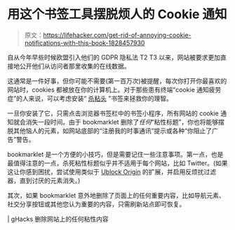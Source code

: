 # 用这个书签工具摆脱烦人的 Cookie 通知

> 原文：<https://lifehacker.com/get-rid-of-annoying-cookie-notifications-with-this-book-1828457930>

自从今年早些时候欧盟引入他们的 GDPR 隐私法 T2 T3 以来，网站被要求更加直接地公开他们从访问者那里收集的在线数据。



这通常是一件好事，但你可能不需要(第一百万次)被提醒，每次你打开你最喜欢的网站时，cookies 都被放在你的计算机上。对于那些患有终端“cookie 通知疲劳症”的人来说，可以考虑安装“ [杀粘头](https://alisdair.mcdiarmid.org/kill-sticky-headers/) ”书签来拯救你的理智。

一旦你安装了它，只需点击浏览器书签栏中的书签小程序，所有网站的 cookie 通知就会消失一段时间。由于 bookmarklet 删除了*任何*“粘性标题”，你也将能够摆脱其他恼人的元素，如网站底部的“注册我的时事通讯”提示或各种“你阻止了广告”警告。

bookmarklet 是一个方便的小技巧，但是需要记住一些注意事项。第一点，也是最值得注意的一点，杀死粘性标题似乎并不适用于每个网站，比如 Twitter。(如果这让你感到困扰，尝试使用类似于 [Ublock Origin](https://lifehacker.com/the-best-browser-extensions-that-protect-your-privacy-479408034) 的扩展，并启用反烦扰过滤器，直到讨厌的元素消失。)

其次，如果 bookmarklet 意外地删除了页面上的任何重要内容，比如导航元素、社交分享按钮或其他您认为重要的内容，只需刷新站点即可恢复。

| gHacks 删除网站上的任何粘性内容